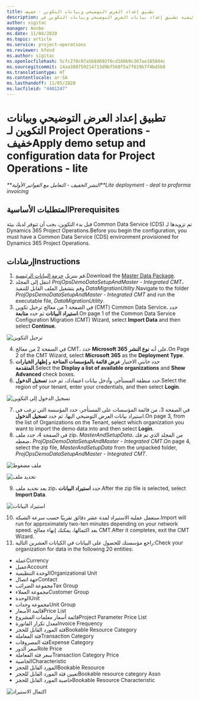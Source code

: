 ```yaml
---
title: تطبيق إعداد العرض التوضيحي وبيانات التكوين - خفيف
description: يقدم هذا الموضوع معلومات حول كيفية تطبيق إعداد بيانات العرض التوضيحي وبيانات التكوين في Project Operations.
author: sigitac
manager: Annbe
ms.date: 11/04/2020
ms.topic: article
ms.service: project-operations
ms.reviewer: kfend
ms.author: sigitac
ms.openlocfilehash: 5cfc270c07a568d692f6cd180b9c367ae185044c
ms.sourcegitcommit: 14aa380759214713d9bf560f5a7f619b7f4bd5b8
ms.translationtype: HT
ms.contentlocale: ar-SA
ms.lasthandoff: 11/05/2020
ms.locfileid: "4401247"
---
```

# <a name="apply-demo-setup-and-configuration-data-for-project-operations---lite"></a><span data-ttu-id="e2dcc-103">تطبيق إعداد العرض التوضيحي وبيانات التكوين لـ Project Operations - خفيف</span><span class="sxs-lookup"><span data-stu-id="e2dcc-103">Apply demo setup and configuration data for Project Operations - lite</span></span> 

<span data-ttu-id="e2dcc-104">_\*\*النشر الخفيف - التعامل مع الفواتير الأولية_</span><span class="sxs-lookup"><span data-stu-id="e2dcc-104">_\*\*Lite deployment - deal to proforma invoicing_</span></span>

## <a name="prerequisites"></a><span data-ttu-id="e2dcc-105">المتطلبات الأساسية</span><span class="sxs-lookup"><span data-stu-id="e2dcc-105">Prerequisites</span></span>

<span data-ttu-id="e2dcc-106">قبل بدء التكوين، يجب أن تتوفر لديك بيئة Common Data Service (CDS) تم تزويدها لـ Dynamics 365 Project Operations.</span><span class="sxs-lookup"><span data-stu-id="e2dcc-106">Before you begin the configuration, you must have a Common Data Service (CDS) environment provisioned for Dynamics 365 Project Operations.</span></span>


## <a name="instructions"></a><span data-ttu-id="e2dcc-107">إرشادات</span><span class="sxs-lookup"><span data-stu-id="e2dcc-107">Instructions</span></span>

1. <span data-ttu-id="e2dcc-108">قم بتنزيل [حزمة البيانات الرئيسية](https://download.microsoft.com/download/3/4/1/341bf279-a64f-4baa-af31-ce624859b518/ProjOpsSampleSetupData%20-%20CE%20only%20CMT.zip).</span><span class="sxs-lookup"><span data-stu-id="e2dcc-108">Download the [Master Data Package](https://download.microsoft.com/download/3/4/1/341bf279-a64f-4baa-af31-ce624859b518/ProjOpsSampleSetupData%20-%20CE%20only%20CMT.zip).</span></span> 
2. <span data-ttu-id="e2dcc-109">انتقل إلى المجلد *ProjOpsDemoDataSetupAndMaster - Integrated CMT*، وقم بتشغيل الملف القابل للتنفيذ *DataMigrationUtility*.</span><span class="sxs-lookup"><span data-stu-id="e2dcc-109">Navigate to the folder *ProjOpsDemoDataSetupAndMaster - Integrated CMT* and run the executable file, *DataMigrationUtility*.</span></span>
3. <span data-ttu-id="e2dcc-110">في الصفحة 1 من معالج ترحيل تكوين (CMT) Common Data Service، حدد **استيراد البيانات** ثم حدد **متابعة**.</span><span class="sxs-lookup"><span data-stu-id="e2dcc-110">On page 1 of the Common Data Service Configuration Migration (CMT) Wizard, select **Import Data** and then select **Continue**.</span></span>

![ترحيل التكوين](./media/1ConfigurationMigration.png)

4. <span data-ttu-id="e2dcc-112">في الصفحة 2 من معالج CMT، حدد **Microsoft 365** على أنه **نوع النشر**.</span><span class="sxs-lookup"><span data-stu-id="e2dcc-112">On Page 2 of the CMT Wizard, select **Microsoft 365** as the **Deployment Type**.</span></span>
5. <span data-ttu-id="e2dcc-113">حدد خانتي الاختيار **عرض قائمة بالمؤسسات المتاحة** و **إظهار الخيارات المتقدمة**‬.</span><span class="sxs-lookup"><span data-stu-id="e2dcc-113">Select the **Display a list of available organizations** and **Show Advanced** check boxes.</span></span>
6. <span data-ttu-id="e2dcc-114">حدد منطقة المستأجر، وأدخل بيانات اعتمادك، ثم حدد **تسجيل الدخول**.</span><span class="sxs-lookup"><span data-stu-id="e2dcc-114">Select the region of your tenant, enter your credentials, and then select **Login**.</span></span>

![تسجيل الدخول إلى التكوين](./media/2ConfigurationSignin.png)

7. <span data-ttu-id="e2dcc-116">في الصفحة 3، من قائمة المؤسسات على المستأجر، حدد المؤسسة التي ترغب في استيراد بيانات العرض التوضيحي اليها، ثم حدد **تسجيل الدخول**.</span><span class="sxs-lookup"><span data-stu-id="e2dcc-116">On page 3, from the list of Organizations on the Tenant, select which organization you want to import the demo data into and then select **Login**.</span></span>
8. <span data-ttu-id="e2dcc-117">في الصفحة 4، حدد ملف zip، *MasterAndSetupData*، من المجلد الذي تم فك ضغطه، *ProjOpsDemoDataSetupAndMaster - Integrated CMT*.</span><span class="sxs-lookup"><span data-stu-id="e2dcc-117">On page 4, select the zip file, *MasterAndSetupData* from the unpacked folder, *ProjOpsDemoDataSetupAndMaster - Integrated CMT*.</span></span>

![ملف مضغوط](./media/3ZipFile.png)

![تحديد ملف](./media/4SelectAFile.png)

9. <span data-ttu-id="e2dcc-120">بعد تحديد ملف zip، حدد **استيراد البيانات**.</span><span class="sxs-lookup"><span data-stu-id="e2dcc-120">After the zip file is selected, select **Import Data**.</span></span>

![استيراد البيانات](./media/5ImportData.png)

10. <span data-ttu-id="e2dcc-122">ستعمل عملية الاستيراد لمدة عشر دقائق تقريبًا حسب سرعة الشبكة.</span><span class="sxs-lookup"><span data-stu-id="e2dcc-122">Import will run for approximately two-ten minutes depending on your network speed.</span></span> <span data-ttu-id="e2dcc-123">بعد اكتمالها، يمكنك إنهاء معالج CMT.</span><span class="sxs-lookup"><span data-stu-id="e2dcc-123">After it completes, exit the CMT Wizard.</span></span> 
11. <span data-ttu-id="e2dcc-124">راجع مؤسستك للحصول على البيانات في الكيانات العشرين التالية:</span><span class="sxs-lookup"><span data-stu-id="e2dcc-124">Check your organization for data in the following 20 entities:</span></span>

-   <span data-ttu-id="e2dcc-125">عملة</span><span class="sxs-lookup"><span data-stu-id="e2dcc-125">Currency</span></span>
-   <span data-ttu-id="e2dcc-126">عميل</span><span class="sxs-lookup"><span data-stu-id="e2dcc-126">Account</span></span>
-   <span data-ttu-id="e2dcc-127">الوحدة التنظيمية</span><span class="sxs-lookup"><span data-stu-id="e2dcc-127">Organizational Unit</span></span>
-   <span data-ttu-id="e2dcc-128">جهة اتصال</span><span class="sxs-lookup"><span data-stu-id="e2dcc-128">Contact</span></span>
-   <span data-ttu-id="e2dcc-129">مجموعة الضرائب</span><span class="sxs-lookup"><span data-stu-id="e2dcc-129">Tax Group</span></span>
-   <span data-ttu-id="e2dcc-130">مجموعة العملاء</span><span class="sxs-lookup"><span data-stu-id="e2dcc-130">Customer Group</span></span>
-   <span data-ttu-id="e2dcc-131">الوحدة</span><span class="sxs-lookup"><span data-stu-id="e2dcc-131">Unit</span></span>
-   <span data-ttu-id="e2dcc-132">مجموعة وحدات</span><span class="sxs-lookup"><span data-stu-id="e2dcc-132">Unit Group</span></span>
-   <span data-ttu-id="e2dcc-133">قائمة الأسعار</span><span class="sxs-lookup"><span data-stu-id="e2dcc-133">Price List</span></span>
-   <span data-ttu-id="e2dcc-134">قائمة أسعار معلمات المشروع</span><span class="sxs-lookup"><span data-stu-id="e2dcc-134">Project Parameter Price List</span></span> 
-   <span data-ttu-id="e2dcc-135">معدل تكرار الفاتورة</span><span class="sxs-lookup"><span data-stu-id="e2dcc-135">Invoice Frequency</span></span>
-   <span data-ttu-id="e2dcc-136">فئة المورد القابل للحجز</span><span class="sxs-lookup"><span data-stu-id="e2dcc-136">Bookable Resource Category</span></span>
-   <span data-ttu-id="e2dcc-137">فئة المعاملة</span><span class="sxs-lookup"><span data-stu-id="e2dcc-137">Transaction Category</span></span>
-   <span data-ttu-id="e2dcc-138">فئة المصروفات</span><span class="sxs-lookup"><span data-stu-id="e2dcc-138">Expense Category</span></span>
-   <span data-ttu-id="e2dcc-139">سعر الدور</span><span class="sxs-lookup"><span data-stu-id="e2dcc-139">Role Price</span></span>
-   <span data-ttu-id="e2dcc-140">سعر فئة المعاملة</span><span class="sxs-lookup"><span data-stu-id="e2dcc-140">Transaction Category Price</span></span>
-   <span data-ttu-id="e2dcc-141">‏‫الخاصية‬</span><span class="sxs-lookup"><span data-stu-id="e2dcc-141">Characteristic</span></span>
-   <span data-ttu-id="e2dcc-142">المورد القابل للحجز</span><span class="sxs-lookup"><span data-stu-id="e2dcc-142">Bookable Resource</span></span>
-   <span data-ttu-id="e2dcc-143">تعيين فئة المورد القابل للحجز</span><span class="sxs-lookup"><span data-stu-id="e2dcc-143">Bookable resource category Assn</span></span>
-   <span data-ttu-id="e2dcc-144">خاصية المورد القابل للحجز</span><span class="sxs-lookup"><span data-stu-id="e2dcc-144">Bookable Resource Characteristic</span></span>

![اكتمال الاستيراد](./media/6CompleteImport.png)
